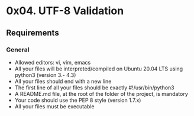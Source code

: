 # 0x04. UTF-8 Validation
## Requirements
### General
- Allowed editors: vi, vim, emacs
- All your files will be interpreted/compiled on Ubuntu 20.04 LTS using python3 (version 3.- 4.3)
- All your files should end with a new line
- The first line of all your files should be exactly #!/usr/bin/python3
- A README.md file, at the root of the folder of the project, is mandatory
- Your code should use the PEP 8 style (version 1.7.x)
- All your files must be executable